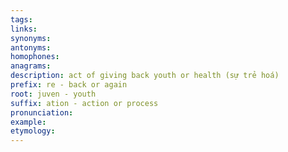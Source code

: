 ```yaml
---
tags: 
links: 
synonyms: 
antonyms: 
homophones: 
anagrams: 
description: act of giving back youth or health (sự trẻ hoá)
prefix: re - back or again
root: juven - youth
suffix: ation - action or process
pronunciation: 
example: 
etymology:
---
```

